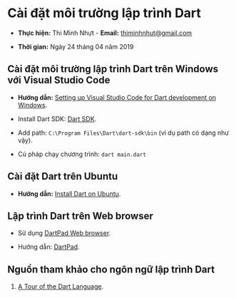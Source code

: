 # Cài đặt môi trường lập trình Dart

* **Thực hiện:** Thi Minh Nhựt - **Email:** <thiminhnhut@gmail.com>

* **Thời gian:** Ngày 24 tháng 04 năm 2019

## Cài đặt môi trường lập trình Dart trên Windows với Visual Studio Code

* **Hướng dẫn:** [Setting up Visual Studio Code for Dart development on Windows](https://medium.com/@asamu.a.adebayo/setting-up-visual-studio-code-for-dart-development-on-windows-bc96254fcff1).

* Install Dart SDK: [Dart SDK](https://www.dartlang.org/tools/sdk).

* Add path: `C:\Program Files\Dart\dart-sdk\bin` (ví dụ path có dạng như vậy).

* Cú pháp chạy chương trình: `dart main.dart`

## Cài đặt Dart trên Ubuntu

* **Hướng dẫn:** [Install Dart on Ubuntu](https://dart.dev/get-dart).

## Lập trình Dart trên Web browser

* Sử dụng [DartPad Web browser](https://dartpad.dartlang.org).

* Hướng dẫn: [DartPad](https://www.dartlang.org/tools/dartpad).

## Nguồn tham khảo cho ngôn ngữ lập trình Dart

1. [A Tour of the Dart Language](https://www.dartlang.org/guides/language/language-tour).
